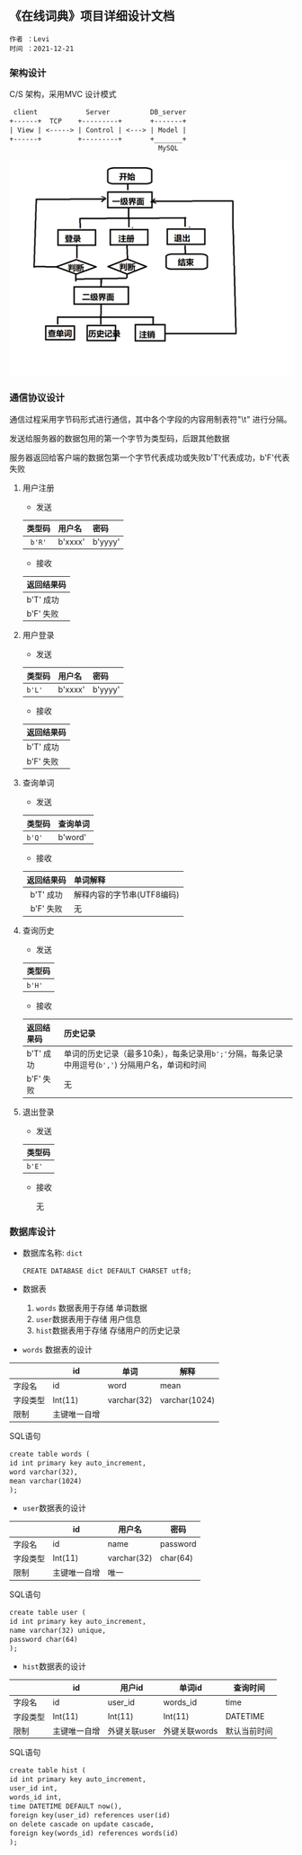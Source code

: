 ## 《在线词典》项目详细设计文档

```
作者 ：Levi
时间 ：2021-12-21
```



### 架构设计

C/S 架构，采用MVC 设计模式

```
 client            Server          DB_server
+------+  TCP    +---------+       +-------+
| View | <-----> | Control | <---> | Model |
+------+         +---------+       +_______+
                                     MySQL
```



![](./dict.png)

### 通信协议设计

通信过程采用字节码形式进行通信，其中各个字段的内容用制表符"\t" 进行分隔。

发送给服务器的数据包用的第一个字节为类型码，后跟其他数据

服务器返回给客户端的数据包第一个字节代表成功或失败b'T'代表成功，b'F'代表失败

1. 用户注册

   - 发送

   | 类型码 | 用户名  | 密码    |
   | :----: | ------- | ------- |
   | `b'R'` | b'xxxx' | b'yyyy' |

   - 接收

   | 返回结果码 |
   | --------- |
   | b'T' 成功  |
   | b'F' 失败  |
   
2. 用户登录
   - 发送

   | 类型码 | 用户名  | 密码    |
   | :----- | ------- | ------- |
   | `b'L'` | b'xxxx' | b'yyyy' |

   - 接收

   | 返回结果码 |
   | --------- |
   | b'T' 成功  |
   | b'F' 失败  |



3. 查询单词
   - 发送

   | 类型码 | 查询单词 |
   | :----- | -------- |
   | `b'Q'` | b'word'  |

   

   - 接收

   | 返回结果码 | 单词解释                   |
   | :--------: | -------------------------- |
   | b'T' 成功  | 解释内容的字节串(UTF8编码) |
   | b'F' 失败  | 无                         |



4. 查询历史
   - 发送

   | 类型码 |
   | :----- |
   | `b'H'` |

   - 接收

   | 返回结果码 | 历史记录                                                     |
   | ----------------- | ------------------------ |
   | b'T' 成功  | 单词的历史记录（最多10条），每条记录用`b';'`分隔，每条记录中用逗号(`b','`) 分隔用户名，单词和时间 |
   | b'F' 失败  | 无                                                           |

5. 退出登录
   - 发送

   | 类型码 |
   | :----- |
   | `b'E'` |

   - 接收
   
     无


### 数据库设计

- 数据库名称: `dict`

  ```mysql
  CREATE DATABASE dict DEFAULT CHARSET utf8;
  ```

- 数据表

  1. `words` 数据表用于存储 单词数据
  2. `user`数据表用于存储 用户信息
  3. `hist`数据表用于存储 存储用户的历史记录

- `words` 数据表的设计

| | id   | 单词 | 解释 |
| ---- | ---- | ---- | ---- |
| 字段名 | id | word | mean |
| 字段类型 | Int(11) | varchar(32) | varchar(1024) |
| 限制 | 主键唯一自增 |  |  |

SQL语句

```
create table words (
id int primary key auto_increment,
word varchar(32),
mean varchar(1024)
);
```




- `user`数据表的设计

| | id   | 用户名 | 密码 |
| ---- | ---- | ---- | ---- |
| 字段名 | id | name | password |
| 字段类型 | Int(11) | varchar(32) | char(64) |
| 限制 | 主键唯一自增 | 唯一 |  |

SQL语句

```
create table user (
id int primary key auto_increment,
name varchar(32) unique,
password char(64)
);

```



- `hist`数据表的设计

| | id   | 用户id | 单词id | 查询时间 |
| ---- | ---- | ---- | ---- | ---- |
| 字段名 | id | user_id | words_id | time |
| 字段类型 | Int(11) | Int(11) | Int(11) | DATETIME |
| 限制 | 主键唯一自增 | 外键关联user | 外键关联words | 默认当前时间 |

SQL语句

```
create table hist (
id int primary key auto_increment,
user_id int,
words_id int,
time DATETIME DEFAULT now(),
foreign key(user_id) references user(id) 
on delete cascade on update cascade,
foreign key(words_id) references words(id)
);

```




